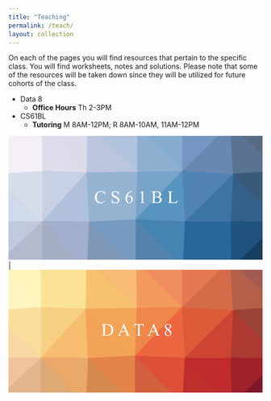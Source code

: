 ```yaml
---
title: "Teaching"
permalink: /teach/
layout: collection
---
```



On each of the pages you will find resources that pertain to the specific class.
You will find worksheets, notes and solutions. Please note that some of the resources will be taken down since they will be utilized for future cohorts of the class.

- Data 8
  - **Office Hours** Th 2-3PM
- CS61BL
  - **Tutoring** M 8AM-12PM; R 8AM-10AM, 11AM-12PM


[<img src="/CS61BL.png">](/categories/61bl/) |[<img src="/DATA8.png">](/teach/)
